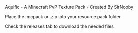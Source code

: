 Aquific - A Minecraft PvP Texture Pack - Created By SirNooby

Place the .mcpack or .zip into your resource pack folder

Check the releases tab to download the needed files

